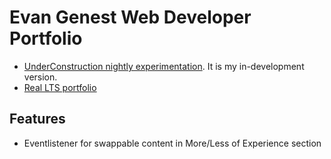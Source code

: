 # Evan Genest Web Developer Portfolio
- [UnderConstruction nightly experimentation](https://atom-box.github.io/buttercup).  It is my in-development version. 
- [Real LTS portfolio](http://littlefurnace.com)


## Features
- Eventlistener for swappable content in More/Less of Experience section

